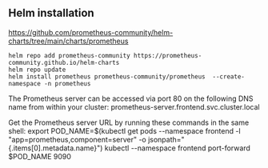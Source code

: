 ## Helm installation

https://github.com/prometheus-community/helm-charts/tree/main/charts/prometheus


```
helm repo add prometheus-community https://prometheus-community.github.io/helm-charts
helm repo update
helm install prometheus prometheus-community/prometheus  --create-namespace -n prometheus
```

The Prometheus server can be accessed via port 80 on the following DNS name from within your cluster:
prometheus-server.frontend.svc.cluster.local


Get the Prometheus server URL by running these commands in the same shell:
  export POD_NAME=$(kubectl get pods --namespace frontend -l "app=prometheus,component=server" -o jsonpath="{.items[0].metadata.name}")
  kubectl --namespace frontend port-forward $POD_NAME 9090
